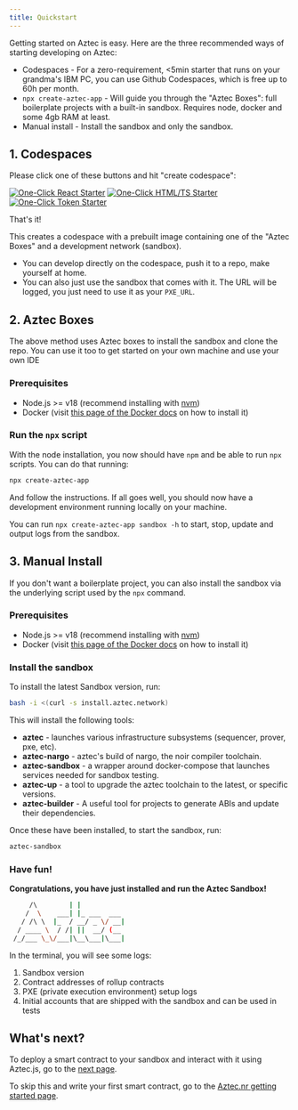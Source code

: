 ```yaml
---
title: Quickstart
---
```


Getting started on Aztec is easy. Here are the three recommended ways of starting developing on Aztec:

- Codespaces - For a zero-requirement, <5min starter that runs on your grandma's IBM PC, you can use Github Codespaces, which is free up to 60h per month.
- `npx create-aztec-app` - Will guide you through the "Aztec Boxes": full boilerplate projects with a built-in sandbox. Requires node, docker and some 4gb RAM at least.
- Manual install - Install the sandbox and only the sandbox.

## 1. Codespaces

Please click one of these buttons and hit "create codespace":

[![One-Click React Starter](/img/codespaces_badges/react_cta_badge.svg)](https://codespaces.new/AztecProtocol/aztec-packages?devcontainer_path=.devcontainer%2Freact%2Fdevcontainer.json) [![One-Click HTML/TS Starter](/img/codespaces_badges/vanilla_cta_badge.svg)](https://codespaces.new/AztecProtocol/aztec-packages?devcontainer_path=.devcontainer%2Fvanilla%2Fdevcontainer.json) [![One-Click Token Starter](/img/codespaces_badges/token_cta_badge.svg)](https://codespaces.new/AztecProtocol/aztec-packages?devcontainer_path=.devcontainer%2Ftoken%2Fdevcontainer.json)

That's it!

This creates a codespace with a prebuilt image containing one of the "Aztec Boxes" and a development network (sandbox). 
- You can develop directly on the codespace, push it to a repo, make yourself at home.
- You can also just use the sandbox that comes with it. The URL will be logged, you just need to use it as your `PXE_URL`.

## 2. Aztec Boxes

The above method uses Aztec boxes to install the sandbox and clone the repo. You can use it too to get started on your own machine and use your own IDE

### Prerequisites

- Node.js >= v18 (recommend installing with [nvm](https://github.com/nvm-sh/nvm))
- Docker (visit [this page of the Docker docs](https://docs.docker.com/get-docker/) on how to install it)

### Run the `npx` script

With the node installation, you now should have `npm` and be able to run `npx` scripts. You can do that running:

```bash
npx create-aztec-app
```

And follow the instructions. If all goes well, you should now have a development environment running locally on your machine.

You can run `npx create-aztec-app sandbox -h` to start, stop, update and output logs from the sandbox. 

## 3. Manual Install

If you don't want a boilerplate project, you can also install the sandbox via the underlying script used by the `npx` command.

### Prerequisites

- Node.js >= v18 (recommend installing with [nvm](https://github.com/nvm-sh/nvm))
- Docker (visit [this page of the Docker docs](https://docs.docker.com/get-docker/) on how to install it)

### Install the sandbox

To install the latest Sandbox version, run:

```bash
bash -i <(curl -s install.aztec.network)
```

This will install the following tools:

- **aztec** - launches various infrastructure subsystems (sequencer, prover, pxe, etc).
- **aztec-nargo** - aztec's build of nargo, the noir compiler toolchain.
- **aztec-sandbox** - a wrapper around docker-compose that launches services needed for sandbox testing.
- **aztec-up** - a tool to upgrade the aztec toolchain to the latest, or specific versions.
- **aztec-builder** - A useful tool for projects to generate ABIs and update their dependencies.

Once these have been installed, to start the sandbox, run:

```bash
aztec-sandbox
```

### Have fun!

**Congratulations, you have just installed and run the Aztec Sandbox!**

```bash                
     /\        | |
    /  \    ___| |_ ___  ___
   / /\ \  |_  / __/ _ \/ __|
  / ____ \  / /| ||  __/ (__
 /_/___ \_\/___|\__\___|\___|

```

In the terminal, you will see some logs:
1. Sandbox version
2. Contract addresses of rollup contracts
3. PXE (private execution environment) setup logs
4. Initial accounts that are shipped with the sandbox and can be used in tests

## What's next?

To deploy a smart contract to your sandbox and interact with it using Aztec.js, go to the [next page](aztecjs-getting-started.md).

To skip this and write your first smart contract, go to the [Aztec.nr getting started page](aztecnr-getting-started.md).


